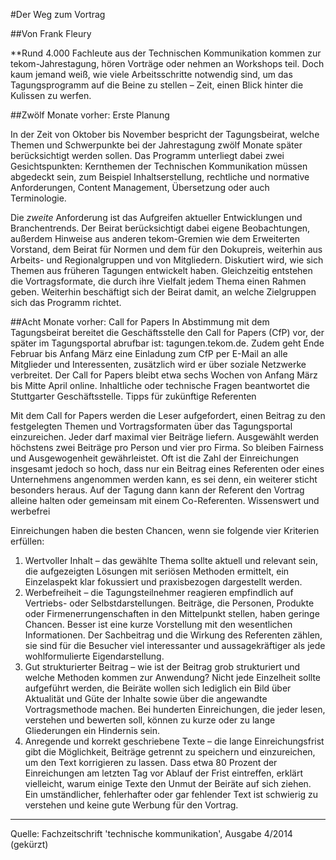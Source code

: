 #Der Weg zum Vortrag

##Von Frank Fleury

**Rund 4.000 Fachleute aus der Technischen Kommunikation kommen zur tekom-Jahrestagung, hören Vorträge oder nehmen an Workshops teil. Doch kaum jemand weiß, wie viele Arbeitsschritte notwendig sind, um das Tagungsprogramm auf die Beine zu stellen – Zeit, einen Blick hinter die Kulissen zu werfen.

##Zwölf Monate vorher: Erste Planung

In der Zeit von Oktober bis November bespricht der Tagungsbeirat, welche Themen und Schwerpunkte bei der Jahrestagung zwölf Monate später berücksichtigt werden sollen. Das Programm unterliegt dabei zwei Gesichtspunkten: Kernthemen der Technischen Kommunikation müssen abgedeckt sein, zum Beispiel Inhaltserstellung, rechtliche und normative Anforderungen, Content Management, Übersetzung oder auch Terminologie.

Die *zweite* Anforderung ist das Aufgreifen aktueller Entwicklungen und Branchentrends. Der Beirat berücksichtigt dabei eigene Beobachtungen, außerdem Hinweise aus anderen tekom-Gremien wie dem Erweiterten Vorstand, dem Beirat für Normen und dem für den Dokupreis, weiterhin aus Arbeits- und Regionalgruppen und von Mitgliedern. Diskutiert wird, wie sich Themen aus früheren Tagungen entwickelt haben. Gleichzeitig entstehen die Vortragsformate, die durch ihre Vielfalt jedem Thema einen Rahmen geben.
Weiterhin beschäftigt sich der Beirat damit, an welche Zielgruppen sich das Programm richtet.

##Acht Monate vorher: Call for Papers
In Abstimmung mit dem Tagungsbeirat bereitet die Geschäftsstelle den Call for Papers (CfP) vor, der später im Tagungsportal abrufbar ist: tagungen.tekom.de. Zudem geht Ende Februar bis Anfang März eine Einladung zum CfP per E-Mail an alle Mitglieder und Interessenten, zusätzlich wird er über soziale Netzwerke verbreitet. Der Call for Papers bleibt etwa sechs Wochen von Anfang März bis Mitte April online. Inhaltliche oder technische Fragen beantwortet die Stuttgarter Geschäftsstelle.
Tipps für zukünftige Referenten

Mit dem Call for Papers werden die Leser aufgefordert, einen Beitrag zu den festgelegten Themen und Vortragsformaten über das Tagungsportal einzureichen. Jeder darf maximal vier Beiträge liefern. Ausgewählt werden höchstens zwei Beiträge pro Person und vier pro Firma. So bleiben Fairness und Ausgewogenheit gewährleistet. Oft ist die Zahl der Einreichungen insgesamt jedoch so hoch, dass nur ein Beitrag eines Referenten oder eines Unternehmens angenommen werden kann, es sei denn, ein weiterer sticht besonders heraus. Auf der Tagung dann kann der Referent den Vortrag alleine halten oder gemeinsam mit einem Co-Referenten.
Wissenswert und werbefrei

Einreichungen haben die besten Chancen, wenn sie folgende vier Kriterien erfüllen:
1. Wertvoller Inhalt – das gewählte Thema sollte aktuell und relevant sein, die aufgezeigten Lösungen mit seriösen Methoden ermittelt, ein Einzelaspekt klar fokussiert und praxisbezogen dargestellt werden.
2. Werbefreiheit – die Tagungsteilnehmer reagieren empfindlich auf Vertriebs- oder Selbstdarstellungen. Beiträge, die Personen, Produkte oder Firmenerrungenschaften in den Mittelpunkt stellen, haben geringe Chancen. Besser ist eine kurze Vorstellung mit den wesentlichen Informationen. Der Sachbeitrag und die Wirkung des Referenten zählen, sie sind für die Besucher viel interessanter und aussagekräftiger als jede wohlformulierte Eigendarstellung.
3. Gut strukturierter Beitrag – wie ist der Beitrag grob strukturiert und welche Methoden kommen zur Anwendung? Nicht jede Einzelheit sollte aufgeführt werden, die Beiräte wollen sich lediglich ein Bild über Aktualität und Güte der Inhalte sowie über die angewandte Vortragsmethode machen. Bei hunderten Einreichungen, die jeder lesen, verstehen und bewerten soll, können zu kurze oder zu lange Gliederungen ein Hindernis sein.
4. Anregende und korrekt geschriebene Texte – die lange Einreichungsfrist gibt die Möglichkeit, Beiträge getrennt zu speichern und einzureichen, um den Text korrigieren zu lassen. Dass etwa 80 Prozent der Einreichungen am letzten Tag vor Ablauf der Frist eintreffen, erklärt vielleicht, warum einige Texte den Unmut der Beiräte auf sich ziehen. Ein umständlicher, fehlerhafter oder gar fehlender Text ist schwierig zu verstehen und keine gute Werbung für den Vortrag.

_________
Quelle: Fachzeitschrift 'technische kommunikation', Ausgabe 4/2014 (gekürzt)
